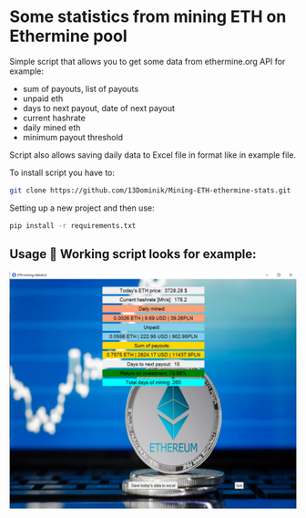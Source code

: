 # Some statistics from mining ETH on Ethermine pool
Simple script that allows you to get some data from ethermine.org API for example:
- sum of payouts, list of payouts 
- unpaid eth
- days to next payout, date of next payout 
- current hashrate 
- daily mined eth 
- minimum payout threshold

Script also allows saving daily data to Excel file in format like in example file.

To install script you have to:
```bash
git clone https://github.com/13Dominik/Mining-ETH-ethermine-stats.git
```
Setting up a new project and then use:
```bash
pip install -r requirements.txt
```

## Usage 🔧 Working script looks for example:
<img src="images/usage.png" >
